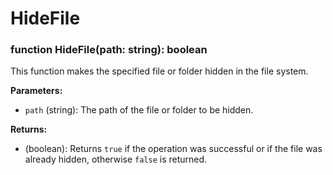 # HideFile

### function HideFile(path: string): boolean

This function makes the specified file or folder hidden in the file system.

**Parameters:**
- `path` (string): The path of the file or folder to be hidden.

**Returns:**
- (boolean): Returns `true` if the operation was successful or if the file was already hidden, otherwise `false` is returned.
